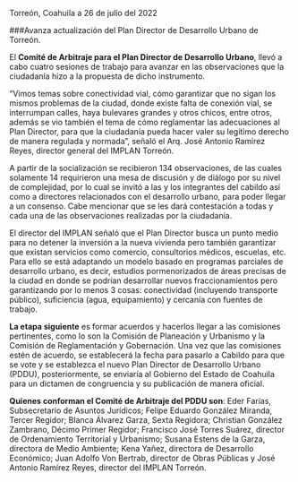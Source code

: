 
Torreón, Coahuila a 26 de julio del 2022

###Avanza actualización del Plan Director de Desarrollo Urbano de Torreón.

El **Comité de Arbitraje para el Plan Director de Desarrollo Urbano**, llevó a cabo cuatro sesiones de trabajo para avanzar en las observaciones que la ciudadanía hizo a la propuesta de dicho instrumento.

“Vimos temas sobre conectividad vial, cómo garantizar que no sigan los mismos problemas de la ciudad, donde existe falta de conexión vial, se interrumpan calles, haya bulevares grandes y otros chicos, entre otros, además se vio también el tema de cómo reglamentar las adecuaciones al Plan Director, para que la ciudadanía pueda hacer valer su legítimo derecho de manera regulada y normada”, señaló el Arq. José Antonio Ramírez Reyes, director general del IMPLAN Torreón.

A partir de la socialización se recibieron 134 observaciones, de las cuales solamente 14 requirieron una mesa de discusión y de diálogo por su nivel de complejidad, por lo cual se invitó a las y los integrantes del cabildo así como a directores relacionados con el desarrollo urbano, para poder llegar a un consenso. Cabe mencionar que se les dará contestación a todas y cada una de las observaciones realizadas por la ciudadanía.

El director del IMPLAN señaló que el Plan Director busca un punto medio para no detener la inversión a la nueva vivienda pero también garantizar que existan servicios como comercio, consultorios médicos, escuelas, etc. Para ello se está adaptando un modelo basado en programas parciales de desarrollo urbano, es decir, estudios pormenorizados de áreas precisas de la ciudad en donde se podrían desarrollar nuevos fraccionamientos pero garantizando por lo menos 3 cosas: conectividad (incluyendo transporte público), suficiencia (agua, equipamiento) y cercanía con fuentes de trabajo.

**La etapa siguiente** es formar acuerdos y hacerlos llegar a las comisiones pertinentes, como lo son la Comisión de Planeación y Urbanismo y la Comisión de Reglamentación y Gobernación. Una vez que las comisiones estén de acuerdo, se establecerá la fecha para pasarlo a Cabildo para que se vote y se establezca el nuevo Plan Director de Desarrollo Urbano (PDDU), posteriormente, se enviaría al Gobierno del Estado de Coahuila para un dictamen de congruencia y su publicación de manera oficial.

**Quienes conforman el Comité de Arbitraje del PDDU son**: Eder Farías, Subsecretario de Asuntos Jurídicos; Felipe Eduardo González Miranda, Tercer Regidor; Blanca Álvarez Garza, Sexta Regidora; Christian González Zambrano, Décimo Primer Regidor; Francisco José Torres Suárez, director de Ordenamiento Territorial y Urbanismo; Susana Estens de la Garza, directora de Medio Ambiente; Kena Yañez, directora de Desarrollo Económico; Juan Adolfo Von Bertrab, director de Obras Públicas y José Antonio Ramírez Reyes, director del IMPLAN Torreón.
